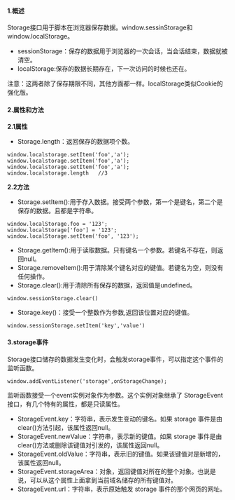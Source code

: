 #### 1.概述  
Storage接口用于脚本在浏览器保存数据。window.sessinStorage和window.localStorage。
+ sessionStorage：保存的数据用于浏览器的一次会话，当会话结束，数据就被清空。
+ localStorage:保存的数据长期存在，下一次访问的时候也还在。    
 
注意：这两者除了保存期限不同，其他方面都一样。localStorage类似Cookie的强化版。

#### 2.属性和方法
**2.1属性**    
+ Storage.length：返回保存的数据项个数。
```
window.localstorage.setItem('foo','a');
window.localstorage.setItem('foo','a');
window.localstorage.setItem('foo','a');
window.localstorage.length   //3
```
**2.2方法**
+ Storage.setItem():用于存入数据。接受两个参数，第一个是键名，第二个是保存的数据。且都是字符串。
```
window.localStorage.foo = '123';
window.localStorage['foo'] = '123';
window.localStorage.setItem('foo', '123');
```
+ Storage.getItem():用于读取数据。只有键名一个参数。若键名不存在，则返回null。
+ Storage.removeItem():用于清除某个键名对应的键值。若键名为空，则没有任何操作。
+ Storage.clear():用于清除所有保存的数据，返回值是undefined。
```
window.sessionStorage.clear()
```
+ Storage.key()：接受一个整数作为参数,返回该位置对应的键值。
```
window.sessionStorage.setItem('key','value')
```
#### 3.storage事件
Storage接口储存的数据发生变化时，会触发storage事件，可以指定这个事件的监听函数。
```
window.addEventListener('storage',onStorageChange);
```    
监听函数接受一个event实例对象作为参数。这个实例对象继承了 StorageEvent 接口，有几个特有的属性，都是只读属性。

+ StorageEvent.key：字符串，表示发生变动的键名。如果 storage 事件是由clear()方法引起，该属性返回null。
+ StorageEvent.newValue：字符串，表示新的键值。如果 storage 事件是由clear()方法或删除该键值对引发的，该属性返回null。
+ StorageEvent.oldValue：字符串，表示旧的键值。如果该键值对是新增的，该属性返回null。
+ StorageEvent.storageArea：对象，返回键值对所在的整个对象。也说是说，可以从这个属性上面拿到当前域名储存的所有键值对。
+ StorageEvent.url：字符串，表示原始触发 storage 事件的那个网页的网址。